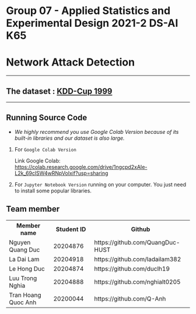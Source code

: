 # Group 07 - Applied Statistics and Experimental Design 2021-2 DS-AI K65 
# **Network Attack Detection**
---
## The dataset :  [KDD-Cup 1999](http://kdd.ics.uci.edu/)

---
## Running Source Code
 * *We highly recommend you use Google Colab Version because of its built-in libraries and our dataset is also large.*

1. For `Google Colab Version`

    Link Google Colab: 
https://colab.research.google.com/drive/1ngcpd2xAIe-L2k_69clSW4wRNpVoIxif?usp=sharing


2. For `Jupyter Notebook Version` running on your computer. You just need to install some popular libraries.

## Team member

<table>
  <tbody>
    <tr>
      <th align="center">Member name</th>
      <th align="center">Student ID</th>
      <th align="center">Github</th>
    </tr>
    <tr>
      <td>Nguyen Quang Duc</td>
      <td align="center"> 20204876&nbsp;&nbsp;&nbsp;</td>
      <td align="left">
       https://github.com/QuangDuc-HUST
      </td>
    </tr>
     <tr>
      <td>La Dai Lam</td>
      <td align="center"> 20204918&nbsp;&nbsp;&nbsp;</td>
      <td>
       https://github.com/ladailam382
      </td>
    </tr>
     <tr>
      <td>Le Hong Duc</td>
      <td align="center">20204874&nbsp;&nbsp;&nbsp;</td>
      <td>
        https://github.com/duclh19
      </td>
    </tr>
     <tr>
      <td>Luu Trong Nghia</td>
      <td align="center">20204888&nbsp;&nbsp;&nbsp;</td>
      <td>
         https://github.com/nghialt0205
      </td>
    </tr>
     <tr>
      <td>Tran Hoang Quoc Anh</td>
      <td align="center">20200044&nbsp;&nbsp;&nbsp;</td>
      <td>
         https://github.com/Q-Anh
      </td>
    </tr>
  </tbody>
</table>
